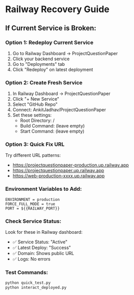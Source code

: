 # Railway Recovery Guide

## If Current Service is Broken:

### Option 1: Redeploy Current Service
1. Go to Railway Dashboard → ProjectQuestionPaper
2. Click your backend service
3. Go to "Deployments" tab
4. Click "Redeploy" on latest deployment

### Option 2: Create Fresh Service
1. In Railway Dashboard → ProjectQuestionPaper
2. Click "+ New Service"
3. Select "GitHub Repo"
4. Connect: AnkitJadhav/ProjectQuestionPaper
5. Set these settings:
   - Root Directory: /
   - Build Command: (leave empty)
   - Start Command: (leave empty)

### Option 3: Quick Fix URL
Try different URL patterns:
- https://projectquestionpaper-production.up.railway.app
- https://projectquestionpaper.up.railway.app  
- https://web-production-xxxx.up.railway.app

### Environment Variables to Add:
```
ENVIRONMENT = production
FORCE_FULL_MODE = true
PORT = ${{RAILWAY_PORT}}
```

### Check Service Status:
Look for these in Railway dashboard:
- ✅ Service Status: "Active" 
- ✅ Latest Deploy: "Success"
- ✅ Domain: Shows public URL
- ✅ Logs: No errors

### Test Commands:
```bash
python quick_test.py
python interact_deployed.py
``` 